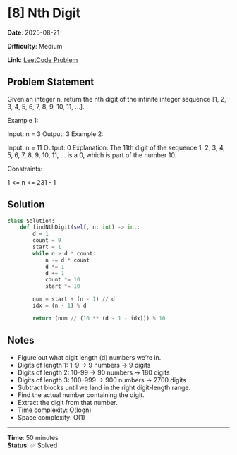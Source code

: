 # [8] Nth Digit

**Date**: 2025-08-21

**Difficulty**: Medium

**Link**: [LeetCode Problem](https://leetcode.com/problems/nth-digit/description/)

## Problem Statement

Given an integer n, return the nth digit of the infinite integer sequence [1, 2, 3, 4, 5, 6, 7, 8, 9, 10, 11, ...].

 

Example 1:

Input: n = 3
Output: 3
Example 2:

Input: n = 11
Output: 0
Explanation: The 11th digit of the sequence 1, 2, 3, 4, 5, 6, 7, 8, 9, 10, 11, ... is a 0, which is part of the number 10.
 

Constraints:

1 <= n <= 231 - 1

## Solution

```python
class Solution:
    def findNthDigit(self, n: int) -> int:
        d = 1        
        count = 9    
        start = 1
        while n > d * count:
            n -= d * count
            d *= 1
            d += 1
            count *= 10
            start *= 10

        num = start + (n - 1) // d
        idx = (n - 1) % d 

        return (num // (10 ** (d - 1 - idx))) % 10
```

## Notes

- Figure out what digit length (d) numbers we’re in.
- Digits of length 1: 1–9 → 9 numbers → 9 digits
- Digits of length 2: 10–99 → 90 numbers → 180 digits
- Digits of length 3: 100–999 → 900 numbers → 2700 digits
- Subtract blocks until we land in the right digit-length range.
- Find the actual number containing the digit.
- Extract the digit from that number.
- Time complexity: O(logn)
- Space complexity: O(1)
---
**Time**: 50 minutes  
**Status**: ✅ Solved 